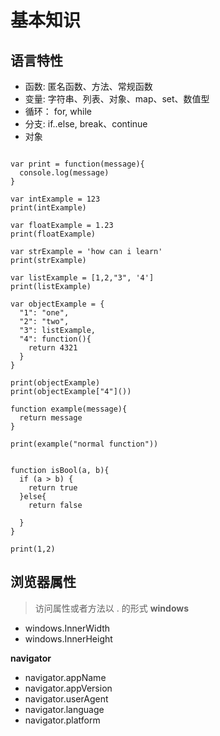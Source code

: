 # 基本知识



## 语言特性

- 函数: 匿名函数、方法、常规函数
- 变量: 字符串、列表、对象、map、set、数值型
- 循环： for, while
- 分支: if..else, break、continue
- 对象

```

var print = function(message){
  console.log(message)
}

var intExample = 123
print(intExample)

var floatExample = 1.23
print(floatExample)

var strExample = 'how can i learn'
print(strExample)

var listExample = [1,2,"3", '4']
print(listExample)

var objectExample = {
  "1": "one",
  "2": "two",
  "3": listExample,
  "4": function(){
    return 4321
  }
}

print(objectExample)
print(objectExample["4"]())

function example(message){
  return message
}

print(example("normal function"))


function isBool(a, b){
  if (a > b) {
    return true
  }else{
    return false

  }
}

print(1,2)

```
## 浏览器属性

> 访问属性或者方法以 . 的形式
**windows**

- windows.InnerWidth
- windows.InnerHeight

**navigator**

- navigator.appName
- navigator.appVersion
- navigator.userAgent
- navigator.language
- navigator.platform
